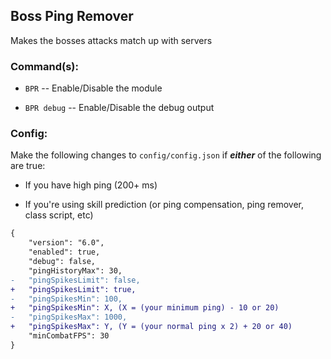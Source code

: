 ## Boss Ping Remover
Makes the bosses attacks match up with servers

### Command(s): 
* `BPR` -- Enable/Disable the module

* `BPR debug` -- Enable/Disable the debug output

### Config:

Make the following changes to `config/config.json` if **_either_** of the following are true:

* If you have high ping (200+ ms) 

* If you're using skill prediction (or ping compensation, ping remover, class script, etc)

```diff
{
    "version": "6.0",
    "enabled": true,
    "debug": false,
    "pingHistoryMax": 30,
-   "pingSpikesLimit": false,
+   "pingSpikesLimit": true,
-   "pingSpikesMin": 100,
+   "pingSpikesMin": X, (X = (your minimum ping) - 10 or 20)
-   "pingSpikesMax": 1000,
+   "pingSpikesMax": Y, (Y = (your normal ping x 2) + 20 or 40)
    "minCombatFPS": 30
}
```